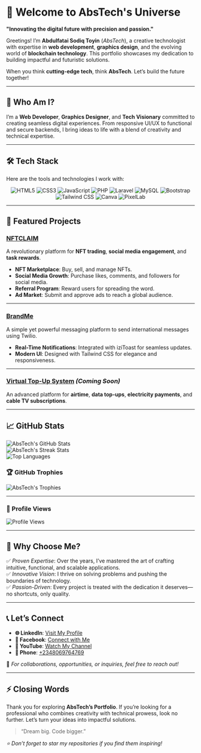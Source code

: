 # 🌟 Welcome to AbsTech's Universe  

**"Innovating the digital future with precision and passion."**  

Greetings! I’m **Abdulfatai Sodiq Toyin** (*AbsTech*), a creative technologist with expertise in **web development**, **graphics design**, and the evolving world of **blockchain technology**. This portfolio showcases my dedication to building impactful and futuristic solutions.  

When you think **cutting-edge tech**, think **AbsTech**. Let’s build the future together!  

---

## 🌌 Who Am I?  

I’m a **Web Developer**, **Graphics Designer**, and **Tech Visionary** committed to creating seamless digital experiences. From responsive UI/UX to functional and secure backends, I bring ideas to life with a blend of creativity and technical expertise.  

---

## 🛠️ Tech Stack  

Here are the tools and technologies I work with:  

<p align="center">
  <img src="https://img.shields.io/badge/HTML5-%23E34F26.svg?style=for-the-badge&logo=html5&logoColor=white" alt="HTML5" />
  <img src="https://img.shields.io/badge/CSS3-%231572B6.svg?style=for-the-badge&logo=css3&logoColor=white" alt="CSS3" />
  <img src="https://img.shields.io/badge/JavaScript-%23F7DF1E.svg?style=for-the-badge&logo=javascript&logoColor=black" alt="JavaScript" />
  <img src="https://img.shields.io/badge/PHP-%23777BB4.svg?style=for-the-badge&logo=php&logoColor=white" alt="PHP" />
  <img src="https://img.shields.io/badge/Laravel-%23FF2D20.svg?style=for-the-badge&logo=laravel&logoColor=white" alt="Laravel" />
  <img src="https://img.shields.io/badge/MySQL-%234479A1.svg?style=for-the-badge&logo=mysql&logoColor=white" alt="MySQL" />
  <img src="https://img.shields.io/badge/Bootstrap-%23563D7C.svg?style=for-the-badge&logo=bootstrap&logoColor=white" alt="Bootstrap" />
  <img src="https://img.shields.io/badge/TailwindCSS-%2306B6D4.svg?style=for-the-badge&logo=tailwindcss&logoColor=white" alt="Tailwind CSS" />
  <img src="https://img.shields.io/badge/Canva-%2300C4CC.svg?style=for-the-badge&logo=canva&logoColor=white" alt="Canva" />
  <img src="https://img.shields.io/badge/PixelLab-%232DB7F3.svg?style=for-the-badge&logo=app-store&logoColor=white" alt="PixelLab" />
</p>  

---

## 💼 Featured Projects  

### [NFTCLAIM](https://github.com/Abstechs/nftclaim)  
A revolutionary platform for **NFT trading**, **social media engagement**, and **task rewards**.  

- **NFT Marketplace**: Buy, sell, and manage NFTs.  
- **Social Media Growth**: Purchase likes, comments, and followers for social media.  
- **Referral Program**: Reward users for spreading the word.  
- **Ad Market**: Submit and approve ads to reach a global audience.  

---

### [BrandMe](https://github.com/Abstechs/brandme)  
A simple yet powerful messaging platform to send international messages using Twilio.  

- **Real-Time Notifications**: Integrated with iziToast for seamless updates.  
- **Modern UI**: Designed with Tailwind CSS for elegance and responsiveness.  

---

### [Virtual Top-Up System](https://github.com/Abstechs/vtu) *(Coming Soon)*  
An advanced platform for **airtime**, **data top-ups**, **electricity payments**, and **cable TV subscriptions**.  

---

## 📈 GitHub Stats  

![AbsTech's GitHub Stats](https://github-readme-stats.vercel.app/api?username=Abstechs&show_icons=true&theme=radical&count_private=true)  
![AbsTech's Streak Stats](https://streak-stats.demolab.com?user=Abstechs&theme=radical&hide_border=true)  
![Top Languages](https://github-readme-stats.vercel.app/api/top-langs/?username=Abstechs&layout=compact&theme=radical&langs_count=8)  

### 🏆 GitHub Trophies  

![AbsTech's Trophies](https://github-profile-trophy.vercel.app/?username=Abstechs&theme=radical&no-frame=true&row=2&column=4)  

---

### 👀 Profile Views  

![Profile Views](https://komarev.com/ghpvc/?username=Abstechs&color=blue&style=flat-square)  

---

## 🌟 Why Choose Me?  

✅ *Proven Expertise*: Over the years, I’ve mastered the art of crafting intuitive, functional, and scalable applications.  
✅ *Innovative Vision*: I thrive on solving problems and pushing the boundaries of technology.  
✅ *Passion-Driven*: Every project is treated with the dedication it deserves—no shortcuts, only quality.  

---

## 📞 Let’s Connect  

- **🌐 LinkedIn**: [Visit My Profile](https://www.linkedin.com/in/AbsTech)  
- **📘 Facebook**: [Connect with Me](https://facebook.com/abdulfatai.sodiqtoyin)  
- **🎥 YouTube**: [Watch My Channel](https://youtube.com/@_Abstech)  
- **📱 Phone**: [+2348069764769](tel:+2348069764769)  

💌 *For collaborations, opportunities, or inquiries, feel free to reach out!*  

---

## ⚡ Closing Words  

Thank you for exploring **AbsTech’s Portfolio**. If you’re looking for a professional who combines creativity with technical prowess, look no further. Let’s turn your ideas into impactful solutions.  

> “Dream big. Code bigger.”  

*⭐ Don’t forget to star my repositories if you find them inspiring!*
